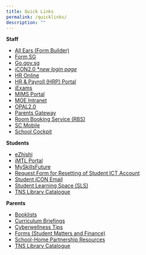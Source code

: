 ```yaml
---
title: Quick Links
permalink: /quicklinks/
description: ""
---
```

**Staff**
* [All Ears (Form Builder)](https://forms.moe.edu.sg/)
* [Form SG](https://form.gov.sg/)
* [Go.gov.sg](https://go.gov.sg/)
* [iCON2.0 \*_new login page_](https://workspace.google.com/dashboard)  
* [HR Online](https://intranet.moe.gov.sg/hronline/Pages/Home.aspx)
* [HR & Payroll (HRP) Portal](https://www.hrp.gov.sg/)
* [iExams](https://iexams.seab.gov.sg/)
* [MIMS Portal](https://mims.moe.gov.sg/)
* [MOE Intranet](https://intranet.moe.gov.sg/)
* [OPAL2.0](https://opal2.moe.edu.sg/)
* [Parents Gateway](https://pg.moe.edu.sg/)
* [Room Booking Service (RBS)](https://rbs.avero-tech.com/login.html)
* [SC Mobile](https://scmobile.moe.edu.sg/login)
* [School Cockpit](https://schoolcockpit.moe.gov.sg/)

**Students**
* [eZhishi](https://www.ezhishi.net/Contents/)
* [iMTL Portal](https://imtl.moe.edu.sg/cos/o.x?c=/ca7_imtl/user&func=login)
* [MySkillsFuture](https://www.myskillsfuture.gov.sg/content/student/en/primary/education-guide/education-landscape.html)   
* [Request Form for Resetting of Student ICT Account](https://go.gov.sg/tnspasswordreset)
* [Student iCON Email](https://workspace.google.com/dashboard)  
* [Student Learning Space (SLS)](https://vle.learning.moe.edu.sg/login)  
* [TNS Library Catalogue](https://schoolibrary.moe.edu.sg/taonan)

**Parents**
* [Booklists](https://staging.d27rdzq3nz64km.amplifyapp.com/partners/for-parents/curriculum-matters/)
* [Curriculum Briefings](https://staging.d27rdzq3nz64km.amplifyapp.com/partners/for-parents/curriculum-matters/)
* [Cyberwellness Tips](https://staging.d27rdzq3nz64km.amplifyapp.com/partners/for-parents/ict-matters/)
* [Forms (Student Matters and Finance)](https://staging.d27rdzq3nz64km.amplifyapp.com/partners/for-parents/admin-n-finance/forms/)
* [School-Home Partnership Resources](https://staging.d27rdzq3nz64km.amplifyapp.com/partners/for-parents/school-home-partnership/)
* [TNS Library Catalogue](https://schoolibrary.moe.edu.sg/taonan/cgi-bin/spydus.exe/MSGTRN/WPAC/HOME)